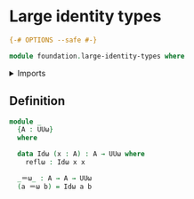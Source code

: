 # Large identity types

```agda
{-# OPTIONS --safe #-}

module foundation.large-identity-types where
```

<details><summary>Imports</summary>

```agda
open import foundation-core.universe-levels
```

</details>

## Definition

```agda
module _
  {A : UUω}
  where

  data Idω (x : A) : A → UUω where
    reflω : Idω x x

  _＝ω_ : A → A → UUω
  (a ＝ω b) = Idω a b
```
